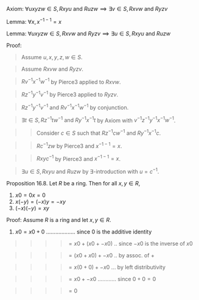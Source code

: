 
Axiom: $\forall u x y z w \in S, R x y u \text{ and } R u z w \implies \exists v \in S, R x v w \text{ and } R y z v$

Lemma: $\forall x, x^{-1-1}=x$

Lemma: $\forall u x y z w \in S, R x v w \text{ and } R y z v \implies \exists u \in S, R x y u \text{ and } R u z w$

Proof: 

> Assume $u, x, y, z, w \in S$.

> Assume $R x v w$ and $R y z v$.

> $R v^{-1} x^{-1} w^{-1}$ by Pierce3 applied to $R x v w$.

> $R z^{-1} y^{-1} v^{-1}$ by Pierce3 applied to $R y z v$.

> $R z^{-1} y^{-1} v^{-1}$ and $R v^{-1} x^{-1} w^{-1}$ by conjunction.

> $\exists t \in S, R z^{-1} t w^{-1} \text{ and } R y^{-1} x^{-1} t$ by Axiom with $v^{-1} z^{-1} y^{-1} x^{-1} w^{-1}$.

>> Consider $c \in S$ such that $R z^{-1} c w^{-1}$ and $R y^{-1} x^{-1} c$.

>> $R c^{-1} z w$ by Pierce3 and $x^{-1-1}=x$.

>> $R x y c^{-1}$ by Pierce3 and $x^{-1-1}=x$.

> $\exists u \in S, R x y u \text{ and } R u z w$ by $\exists$-introduction with $u=c^{-1}$.


Proposition 16.8. Let $R$ be a ring. Then for all $x,y\in R$,
1. $x0 = 0x = 0$
2. $x(-y) = (-x)y = -xy$
3. $(-x)(-y) = xy$

Proof: Assume $R$ is a ring and let $x,y\in R$.

1. $x0=x0+0$ ................... since $0$ is the additive identity
>>>> $=x0+(x0+-x0)$ .. since $-x0$ is the inverse of $x0$

>>>> $=(x0+x0)+-x0$ .. by assoc. of $+$

>>>> $=x(0+0)+-x0$ ... by left distributivity

>>>> $=x0+-x0$ ............ since $0+0=0$

>>>> $=0$



